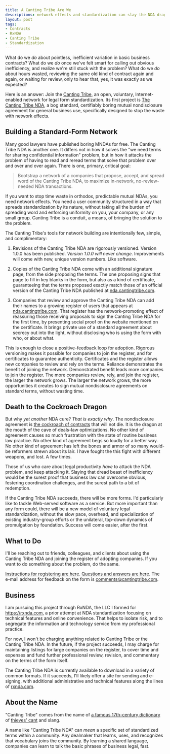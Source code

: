 ```yaml
---
title: A Canting Tribe Are We
descriptions: network effects and standardization can slay the NDA dragon
layout: post
tags:
- Contracts
- RxNDA
- Canting Tribe
- Standardization
---
```


What do we _do_ about pointless, inefficient variation in basic business contracts?  What do we _do_ once we've felt smart for calling out obvious inefficiency, and realize we're still stuck with the problem?  What do we _do_ about hours wasted, reviewing the same old kind of contract again and again, or waiting for review, only to hear that, yes, it was exactly as we expected?

Here is an answer: Join the [Canting Tribe](https://cantingtribe.com), an open, voluntary, Internet-enabled network for legal form standardization.  Its first project is [The Canting Tribe NDA](https://nda.cantingtribe.com), a bog standard, certifiably boring mutual nondisclosure agreement for general business use, specifically designed to stop the waste with network effects.

## Building a Standard-Form Network

Many good lawyers have published boring MNDAs for free.  The Canting Tribe NDA is another one.  It differs not in how it solves the "we need terms for sharing confidential information" problem, but in how it attacks the problem of having to read and reread terms that solve that problem over and over and over again.  There is one, primary, critical goal:

> Bootstrap a network of a companies that propose, accept, and spread word of the Canting Tribe NDA, to maximize in-network, no-review-needed NDA transactions.

If you want to stop time waste in orthodox, predictable mutual NDAs, you need network effects.  You need a user community structured in a way that spreads standardization by its nature, without taking all the burden of spreading word and enforcing uniformity on you, your company, or any small group.  Canting Tribe is a conduit, a means, of bringing the solution to the problem.

The Canting Tribe's tools for network building are intentionally few, simple, and complimentary:

1.  Revisions of the Canting Tribe NDA are rigorously versioned.  Version 1.0.0 has been published.  _Version 1.0.0 will never change_.  Improvements will come with new, unique version numbers.  Like software.

2.  Copies of the Canting Tribe NDA come with an additional signature page, from the side proposing the terms.  The one proposing signs that page to fill in key blanks in the form, but also as a kind of certificate, guaranteeing that the terms proposed exactly match those of an official version of the Canting Tribe NDA published at [nda.cantingtribe.com](https://nda.cantingtribe.com).

3.  Companies that review and approve the Canting Tribe NDA can add their names to a growing register of users that appears at [nda.cantingtribe.com](https://nda.cantingtribe.com).  That register has the network-promoting effect of reassuring those receiving proposals to sign the Canting Tribe NDA for the first time, by presenting social proof on the website mentioned on the certificate.  It brings private use of a standard agreement about secrecy out into the light, without disclosing who is using the form with who, or about what.

This is enough to close a positive-feedback loop for adoption.  Rigorous versioning makes it possible for companies to join the register, and for certificates to guarantee authenticity.  Certificates and the register allows new companies to review and rely on the terms.  Reliance demonstrates the benefit of joining the network.  Demonstrated benefit leads more companies to join the register.  The more companies review, rely, and join the register, the larger the network grows.  The larger the network grows, the more opportunities it creates to sign mutual nondisclosure agreements on standard terms, without wasting time.

## Death to the Cockroach Dragon

But why _yet another_ NDA cure?  _That is exactly why_.  The nondisclosure agreement is [the cockroach of contracts](http://www.adamsdrafting.com/abuse-of-nondisclosure-agreements/) that will not die.  It is the dragon at the mouth of the cave of deals-law optimizations.  No other kind of agreement causes so much frustration with the state of routine business law practice.  No other kind of agreement begs so loudly for a better way.  No other kind of agreement has left the bones and armor of so many would-be reformers strewn about its lair.  I have fought the this fight with different weapons, and lost.  A few times.

Those of us who care about legal productivity _have_ to attack the NDA problem, and keep attacking it.  Slaying that dread beast of inefficiency would be the surest proof that business law can overcome obvious, festering coordination challenges, and the surest path to a bit of redemption.

If the Canting Tribe NDA succeeds, there will be more forms.  I'd particularly like to tackle Web-served software as a service.  But more important than any form could, there will be a new model of voluntary legal standardization, without the slow pace, overhead, and specialization of existing industry-group efforts or the unilateral, top-down dynamics of promulgation by foundation.  Success will come easier, after the first.

## What to Do

I'll be reaching out to friends, colleagues, and clients about using the Canting Tribe NDA and joining the register of adopting companies.  If you want to do something about the problem, do the same.

[Instructions for registering are here](https://nda.cantingtribe.com/#listing).  [Questions and answers are here](https://nda.cantingtribe.com/#questions).  The e-mail address for feedback on the form is <comments@cantingtribe.com>.

## Business

I am pursuing this project through RxNDA, the LLC I formed for <https://rxnda.com>, a prior attempt at NDA standardization focusing on technical features and online convenience.  That helps to isolate risk, and to segregate the information and technology service from my professional practice.

For now, I won't be charging anything related to Canting Tribe or the Canting Tribe NDA.  In the future, if the project succeeds, I may charge for maintaining listings for large companies on the register, to cover time and expenses and fund further professional review, revision, and commentary on the terms of the form itself.

The Canting Tribe NDA is currently available to download in a variety of common formats.  If it succeeds, I'll likely offer a site for sending and e-signing, with additional administrative and technical features along the lines of [rxnda.com](https://rxnda.com).

## About the Name

"Canting Tribe" comes from the name of [a famous 17th-century dictionary](https://en.wikipedia.org/wiki/A_New_Dictionary_of_the_Terms_Ancient_and_Modern_of_the_Canting_Crew) of [thieves' cant](https://en.wikipedia.org/wiki/Thieves%27_cant) and slang.

A name like "Canting Tribe NDA" can _mean_ a specific set of standardized terms within a community.  Any dealmaker that learns, uses, and recognizes that vocabulary joins the community.  By learning a shared language, companies can learn to talk the basic phrases of business legal, fast.
